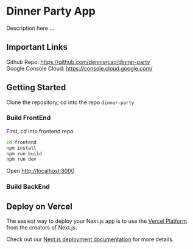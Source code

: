 # Dinner Party App
Description here ...


## Important Links
Github Repo: https://github.com/dennisrcao/dinner-party<br>
Google Console Cloud: https://console.cloud.google.com/

## Getting Started

Clone the repository, cd into the repo ```dinner-party```

### Build FrontEnd

First, cd into frontend repo
```bash
cd frontend
npm install
npm run build
npm run dev
```



Open [http://localhost:3000](http://localhost:3000)

### Build BackEnd



## Deploy on Vercel

The easiest way to deploy your Next.js app is to use the [Vercel Platform](https://vercel.com/new?utm_medium=default-template&filter=next.js&utm_source=create-next-app&utm_campaign=create-next-app-readme) from the creators of Next.js.

Check out our [Next.js deployment documentation](https://nextjs.org/docs/deployment) for more details.
